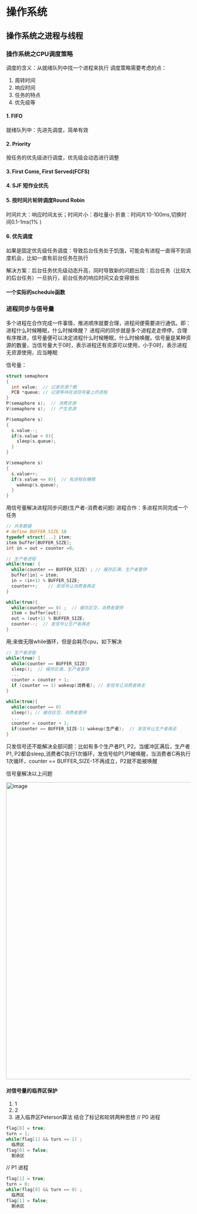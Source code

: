 # 操作系统
## 操作系统之进程与线程
### 操作系统之CPU调度策略
调度的含义：从就绪队列中找一个进程来执行
调度策略需要考虑的点：
1. 周转时间
2. 响应时间
3. 任务的特点
4. 优先级等
#### 1. FIFO
就绪队列中：先进先调度，简单有效
#### 2. Priority
按任务的优先级进行调度，优先级会动态进行调整
#### 3. First Come, First Served(FCFS)
#### 4. SJF 短作业优先
#### 5. 按时间片轮转调度Round Robin
时间片大：响应时间太长；时间片小：吞吐量小
折衷：时间片10-100ms,切换时间0.1-1ms(1% )
#### 6. 优先调度
如果是固定优先级任务调度：导致后台任务处于饥饿，可能会有进程一直得不到调度机会，比如一直有前台任务在执行

解决方案：后台任务优先级动态升高，同时导致新的问题出现：后台任务（比较大的后台任务）一旦执行，前台任务的响应时间又会变得很长

#### 一个实际的schedule函数

### 进程同步与信号量
多个进程在合作完成一件事情，推进顺序就要合理，进程间便需要进行通信。即：进程什么时候睡眠，什么时候唤醒？
进程间的同步就是多个进程走走停停，合理有序推进，信号量便可以决定进程什么时候睡眠，什么时候唤醒。信号量是某种资源的数量，当信号量大于0时，表示进程还有资源可以使用，小于0时，表示进程无资源使用，应当睡眠

信号量：
```C
struct semaphore
{
  int value;  // 记录资源个数
  PCB *queue; // 记录等待在该信号量上的进程
}
P(semaphore s);  // 消费资源
V(semaphore s);  // 产生资源

P(semaphore s) 
{
  s.value--;
  if(s.value < 0){
    sleep(s.queue);
  }
}

V(semaphore s)
{
  s.value++;
  if(s.value <= 0){  // 有进程在睡眠
    wakeup(s.queue);
  }
}
```

用信号量解决进程同步问题(生产者-消费者问题)
进程合作：多进程共同完成一个任务
```C
// 共享数据
# define BUFFER_SIZE 10
typedef struct{...} item;
item buffer[BUFFER_SIZE];
int in = out = counter =0;
```

```C
// 生产者进程
while(true) {
  while(counter == BUFFER_SIZE) ; // 缓存区满，生产者要停
  buffer[in] = item;
  in = (in+1) % BUFFER_SIZE;
  counter++;    // 发信号让消费者再走
}
```
```C
while(true){
  while(counter == 0) ;  // 缓存区空，消费者要停
  item = buffer[out];
  out = (out+1) % BUFFER_SIZE;
  counter--;  // 发信号让生产者再走
}
```
用;来做无限while循环，但是会耗尽cpu，如下解决
```C
// 生产者进程
while(true) {
  while(counter == BUFFER_SIZE) 
  sleep();  // 缓存区满，生产者要停
  ...
  counter = counter + 1;    
  if (counter == 1) wakeup(消费者); // 发信号让消费者再走
}
```
```C
while(true){
  while(counter == 0)
  sleep(); // 缓存区空，消费者要停
  ...
  counter = counter + 1;  
  if(counter == BUFFER_SIZE-1) wakeup(生产者);  // 发信号让生产者再走
}
```
只发信号还不能解决全部问题：比如有多个生产者P1, P2，当缓冲区满后，生产者P1, P2都会sleep,消费者C执行1次循环，发信号给P1,P1被唤醒，当消费者C再执行1次循环，counter == BUFFER_SIZE-1不再成立，P2就不能被唤醒

信号量解决以上问题

<img width="808" alt="image" src="https://user-images.githubusercontent.com/29672091/202977564-fc424579-9b96-49c2-a7c2-e1cbbb278281.png">

#### 对信号量的临界区保护
1. 1
2. 2
3. 进入临界区Peterson算法
结合了标记和轮转两种思想
// P0 进程
```C
flag[0] = true;
turn = 1;
while(flag[1] && turn == 1) ;
  临界区
flag[0] = false;
  剩余区
```
// P1 进程
```C
flag[1] = true;
turn = 0;
while(flag[0] && turn == 0) ;
  临界区
flag[1] = false;
  剩余区
```
